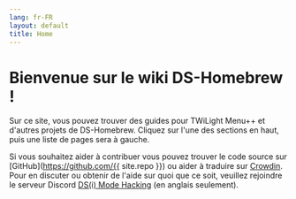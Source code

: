```yaml
---
lang: fr-FR
layout: default
title: Home
---
```


# Bienvenue sur le wiki DS-Homebrew !

Sur ce site, vous pouvez trouver des guides pour TWiLight Menu++ et d'autres projets de DS-Homebrew. Cliquez sur l'une des sections en haut, puis une liste de pages sera à gauche.

Si vous souhaitez aider à contribuer vous pouvez trouver le code source sur [GitHub](https://github.com/{{ site.repo }}) ou aider à traduire sur [Crowdin](https://crowdin.com/project/ds-homebrew-wiki). Pour en discuter ou obtenir de l'aide sur quoi que ce soit, veuillez rejoindre le serveur Discord [DS(i) Mode Hacking](https://ds-homebrew.com/discord) (en anglais seulement).
